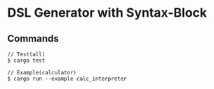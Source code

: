 # DSL Generator with Syntax-Block

## Commands

```
// Test(all)
$ cargo test

// Example(calculator)
$ cargo run --example calc_interpreter
```
